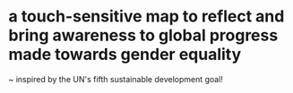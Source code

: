 # a touch-sensitive map to reflect and bring awareness to global progress made towards gender equality
~ inspired by the UN's fifth sustainable development goal! 
